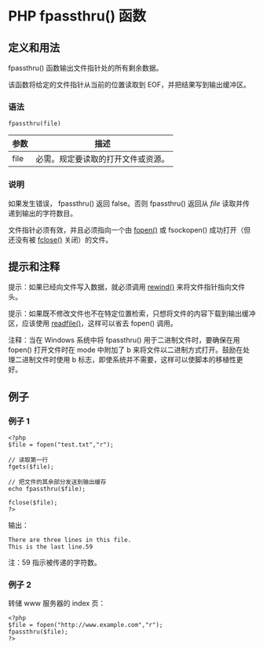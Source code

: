 # PHP fpassthru() 函数



## 定义和用法

fpassthru() 函数输出文件指针处的所有剩余数据。

该函数将给定的文件指针从当前的位置读取到 EOF，并把结果写到输出缓冲区。

### 语法

```
fpassthru(file)
```

| 参数 | 描述 |
| --- | --- |
| file | 必需。规定要读取的打开文件或资源。 |

### 说明

如果发生错误， fpassthru() 返回 false。否则 fpassthru() 返回从 _file_ 读取并传递到输出的字符数目。

文件指针必须有效，并且必须指向一个由 [fopen()](/php/func_filesystem_fopen.asp "PHP fopen() 函数") 或 fsockopen() 成功打开（但还没有被 [fclose()](/php/func_filesystem_fclose.asp "PHP fclose() 函数") 关闭）的文件。

## 提示和注释

提示：如果已经向文件写入数据，就必须调用 [rewind()](/php/func_filesystem_rewind.asp "PHP rewind() 函数") 来将文件指针指向文件头。

提示：如果既不修改文件也不在特定位置检索，只想将文件的内容下载到输出缓冲区，应该使用 [readfile()](/php/func_filesystem_readfile.asp "PHP readfile()")，这样可以省去 fopen() 调用。

注释：当在 Windows 系统中将 fpassthru() 用于二进制文件时，要确保在用 fopen() 打开文件时在 mode 中附加了 b 来将文件以二进制方式打开。鼓励在处理二进制文件时使用 b 标志，即使系统并不需要，这样可以使脚本的移植性更好。

## 例子

### 例子 1

```
<?php
$file = fopen("test.txt","r");

// 读取第一行
fgets($file);

// 把文件的其余部分发送到输出缓存
echo fpassthru($file);

fclose($file);
?>
```

输出：

```
There are three lines in this file.
This is the last line.59
```

注：59 指示被传递的字符数。

### 例子 2

转储 www 服务器的 index 页：

```
<?php
$file = fopen("http://www.example.com","r");
fpassthru($file);
?>
```



